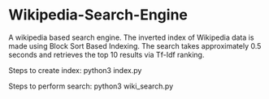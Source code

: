 # Wikipedia-Search-Engine
A wikipedia based search engine. The inverted index of Wikipedia data is made using Block Sort Based Indexing. The search takes approximately 0.5 seconds and retrieves the top 10 results via Tf-Idf ranking.

Steps to create index:
python3 index.py <path to data dump> <path to index file>

Steps to perform search:
python3 wiki_search.py 
